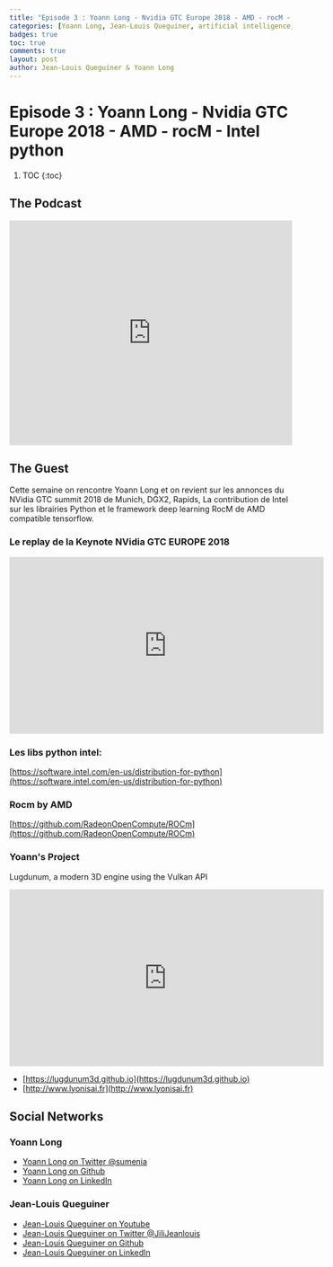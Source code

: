 ```yaml
---
title: "Episode 3 : Yoann Long - Nvidia GTC Europe 2018 - AMD - rocM - Intel python"
categories: [Yoann Long, Jean-Louis Queguiner, artificial intelligence, GPU, NVidia, rocM, Intel]
badges: true
toc: true
comments: true
layout: post
author: Jean-Louis Queguiner & Yoann Long
---
```

# Episode 3 : Yoann Long - Nvidia GTC Europe 2018 - AMD - rocM - Intel python


1. TOC
{:toc}

## The Podcast

<iframe src="https://widget.spreaker.com/player?episode_id=16038601&theme=light&autoplay=false&playlist=false&cover_image_url=https%3A%2F%2Fd3wo5wojvuv7l.cloudfront.net%2Fimages.spreaker.com%2Foriginal%2F61d642b487f7157a1c1eb83d3b47e04a.jpg" width="100%" height="400px" frameborder="0"></iframe>

## The Guest

Cette semaine on rencontre Yoann Long et on revient sur les annonces du NVidia GTC summit 2018 de Munich, DGX2, Rapids, La contribution de Intel sur les librairies Python et le framework deep learning RocM de AMD compatible tensorflow.

### Le replay de la Keynote NVidia GTC EUROPE 2018
<iframe width="560" height="315" src="https://www.youtube.com/embed/G1kx_7NJJGA" frameborder="0" allow="accelerometer; autoplay; encrypted-media; gyroscope; picture-in-picture" allowfullscreen></iframe>

### Les libs python intel: 
[https://software.intel.com/en-us/distribution-for-python](https://software.intel.com/en-us/distribution-for-python)

### Rocm by AMD
[https://github.com/RadeonOpenCompute/ROCm](https://github.com/RadeonOpenCompute/ROCm)

### Yoann's Project
Lugdunum, a modern 3D engine using the Vulkan API
<iframe width="560" height="315" src="https://www.youtube.com/embed/nCB7C-qphvY" frameborder="0" allow="accelerometer; autoplay; encrypted-media; gyroscope; picture-in-picture" allowfullscreen></iframe>

- [https://lugdunum3d.github.io](https://lugdunum3d.github.io)
- [http://www.lyonisai.fr](http://www.lyonisai.fr)


## Social Networks

### Yoann Long
- [Yoann Long on Twitter @sumenia](https://twitter.com/sumenia)
- [Yoann Long on Github](https://github.com/sumenia)
- [Yoann Long on LinkedIn](https://www.linkedin.com/in/sumenia/)

### Jean-Louis Queguiner
- [Jean-Louis Queguiner on Youtube](https://www.youtube.com/channel/UCVso5UVvQeGAuwbksmA95iA)
- [Jean-Louis Queguiner on Twitter @JiliJeanlouis](https://twitter.com/JiliJeanlouis)
- [Jean-Louis Queguiner on Github](https://github.com/jqueguiner)
- [Jean-Louis Queguiner on LinkedIn](https://fr.linkedin.com/in/jlqueguiner)
